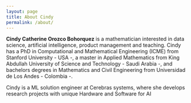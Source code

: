 ```yaml
---
layout: page
title: About Cindy
permalink: /about/
---
```


**Cindy Catherine Orozco Bohorquez** is a mathematician interested in data science, artificial intelligence, product management and teaching. Cindy has a PhD in Computational and Mathematical Engineering (ICME) from Stanford University - USA -, a master in Applied Mathematics from King Abdullah University of Science and Technology - Saudi Arabia -, and bachelors degrees in Mathematics and Civil Engineering from Universidad de Los Andes - Colombia -.

Cindy is a ML solution engineer at Cerebras systems, where she develops research projects with unique Hardware and Software for AI 
